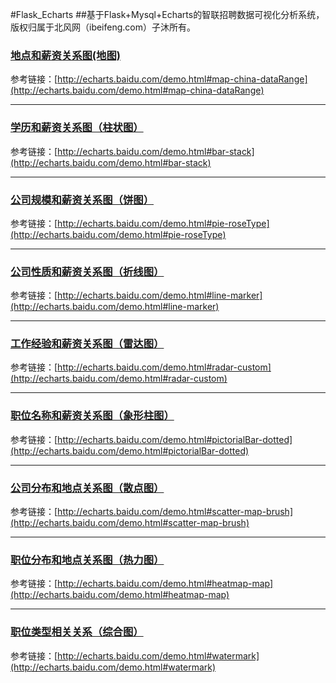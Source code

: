 #Flask_Echarts
##基于Flask+Mysql+Echarts的智联招聘数据可视化分析系统，版权归属于北风网（ibeifeng.com）子沐所有。
### [地点和薪资关系图(地图)](http://123.207.11.209:5000/zwyx/dd_index)
参考链接：[http://echarts.baidu.com/demo.html#map-china-dataRange](http://echarts.baidu.com/demo.html#map-china-dataRange)
* * *
### [学历和薪资关系图（柱状图）](http://123.207.11.209:5000/zwyx/xl_index)
参考链接：[http://echarts.baidu.com/demo.html#bar-stack](http://echarts.baidu.com/demo.html#bar-stack)
* * *
### [公司规模和薪资关系图（饼图）](http://123.207.11.209:5000/zwyx/gsgm_index)
参考链接：[http://echarts.baidu.com/demo.html#pie-roseType](http://echarts.baidu.com/demo.html#pie-roseType)
* * *
### [公司性质和薪资关系图（折线图）](http://123.207.11.209:5000/zwyx/gsxz_index)
参考链接：[http://echarts.baidu.com/demo.html#line-marker](http://echarts.baidu.com/demo.html#line-marker)
* * *
### [工作经验和薪资关系图（雷达图）](http://123.207.11.209:5000/zwyx/jy_index)
参考链接：[http://echarts.baidu.com/demo.html#radar-custom](http://echarts.baidu.com/demo.html#radar-custom)
* * *
### [职位名称和薪资关系图（象形柱图）](http://123.207.11.209:5000/zwyx/zwmc_index)
参考链接：[http://echarts.baidu.com/demo.html#pictorialBar-dotted](http://echarts.baidu.com/demo.html#pictorialBar-dotted)
* * *
### [公司分布和地点关系图（散点图）](http://123.207.11.209:5000/dd/gsmc_index)
参考链接：[http://echarts.baidu.com/demo.html#scatter-map-brush](http://echarts.baidu.com/demo.html#scatter-map-brush)
* * *
### [职位分布和地点关系图（热力图）](http://123.207.11.209:5000/dd/zwmc_index)
参考链接：[http://echarts.baidu.com/demo.html#heatmap-map](http://echarts.baidu.com/demo.html#heatmap-map)
* * *
### [职位类型相关关系（综合图）](http://123.207.11.209:5000/dd/type_index)
参考链接：[http://echarts.baidu.com/demo.html#watermark](http://echarts.baidu.com/demo.html#watermark)
